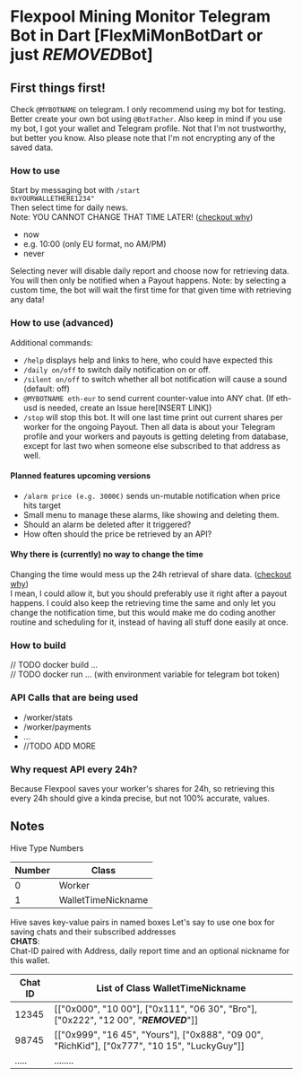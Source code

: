 # Flexpool Mining Monitor Telegram Bot in Dart [FlexMiMonBotDart or just ***REMOVED***Bot]

## First things first!
Check `@MYBOTNAME` on telegram. I only recommend using my bot for testing.
Better create your own bot using `@BotFather`. Also keep in mind if you use my bot,
I got your wallet and Telegram profile. Not that I'm not trustworthy, but better you know.
Also please note that I'm not encrypting any of the saved data.

### How to use
Start by messaging bot with <code>/start 0xYOURWALLETHERE1234"</code>  
Then select time for daily news.  
Note: YOU CANNOT CHANGE THAT TIME LATER!
([checkout why](#why-there-is-currently-no-way-to-change-the-time))
- now
- e.g. 10:00 (only EU format, no AM/PM)
- never

Selecting never will disable daily report and choose now for retrieving data. You will then only be notified when a Payout happens.
Note: by selecting a custom time, the bot will wait the first time for that given time with retrieving any data!

### How to use (advanced)
Additional commands:
- <code>/help</code> displays help and links to here, who could have expected this
- <code>/daily on/off</code> to switch daily notification on or off.
- <code>/silent on/off</code> to switch whether all bot notification will cause a sound (default: off)
- <code>@MYBOTNAME eth-eur</code> to send current counter-value into ANY chat. (If eth-usd is needed, create an Issue here[INSERT LINK])
- <code>/stop</code> will stop this bot. It will one last time print out current shares per worker for the ongoing Payout.
Then all data is about your Telegram profile and your workers and payouts is getting deleting from database, except for last two when someone else subscribed to that address as well.

#### Planned features upcoming versions
- <code>/alarm price (e.g. 3000€)</code> sends un-mutable notification when price hits target
- Small menu to manage these alarms, like showing and deleting them.
- Should an alarm be deleted after it triggered?
- How often should the price be retrieved by an API?

#### Why there is (currently) no way to change the time
Changing the time would mess up the 24h retrieval of share data. ([checkout why](#why-request-api-every-24h))  
I mean, I could allow it, but you should preferably use it right after a payout happens.
I could also keep the retrieving time the same and only let you change the notification time, 
but this would make me do coding another routine and scheduling for it, instead of having all stuff done easily at once.


### How to build
// TODO docker build ...  
// TODO docker run ... (with environment variable for telegram bot token)


### API Calls that are being used
- /worker/stats
- /worker/payments
- ...
- //TODO ADD MORE

### Why request API every 24h?
Because Flexpool saves your worker's shares for 24h,
so retrieving this every 24h should give a kinda precise, but not 100% accurate, values.

## Notes
Hive Type Numbers

| Number | Class              |
|--------|--------------------|
| 0      | Worker             |
| 1      | WalletTimeNickname | 

Hive saves key-value pairs in named boxes
Let's say to use one box for saving chats and their subscribed addresses  
**CHATS**:  
Chat-ID paired with Address, daily report time and an optional nickname for this wallet.

| Chat ID | List of Class WalletTimeNickname                                                             |
|---------|----------------------------------------------------------------------------------------------|
| 12345   | [["0x000", "10 00"], ["0x111", "06 30", "Bro"], ["0x222", "12 00", "***REMOVED***"]]          |
| 98745   | [["0x999", "16 45", "Yours"], ["0x888", "09 00", "RichKid"], ["0x777", "10 15", "LuckyGuy"]] |
| .....   | ........                                                                                     |

